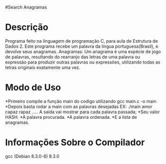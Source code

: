 #Search Anagramas

Descrição
=======================================
  Programa feito na linguagem de programação C, para aula de Estrutura de Dados 2.
Este programa recebe um palavra da língua portuguesa(Brasil), e devolve seus anagramas.
Anagramas: Um anagrama é uma espécie de jogo de palavras, resultando do rearranjo das letras de uma palavra ou expressão para produzir outras palavras ou expressões, utilizando todas as letras originais exatamente uma vez.

Modo de Uso
=======================================
*Primeiro compile a função main do codigo utilizando gcc main.c -o main
*Depois basta rodar a main com as palavras desejadas EX:
              ./main amor capaz rapaz .....
  A saida vai mostrar para cada palavra passada;
   *Seu valor HASH.
   *A palavra procurada.
   *A palavra ordenada.
   *E a lista de anagramas.
   
Informações Sobre o Compilador
=======================================
gcc (Debian 8.3.0-6) 8.3.0

